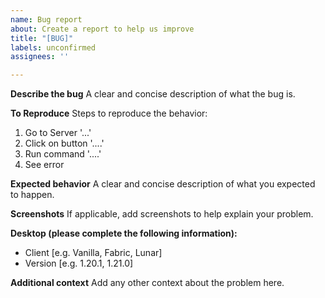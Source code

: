 ```yaml
---
name: Bug report
about: Create a report to help us improve
title: "[BUG]"
labels: unconfirmed
assignees: ''

---
```


**Describe the bug**
A clear and concise description of what the bug is.

**To Reproduce**
Steps to reproduce the behavior:
1. Go to Server '...'
2. Click on button '....'
3. Run command '....'
4. See error

**Expected behavior**
A clear and concise description of what you expected to happen.

**Screenshots**
If applicable, add screenshots to help explain your problem.

**Desktop (please complete the following information):**
 - Client [e.g. Vanilla, Fabric, Lunar]
 - Version [e.g. 1.20.1, 1.21.0]

**Additional context**
Add any other context about the problem here.
